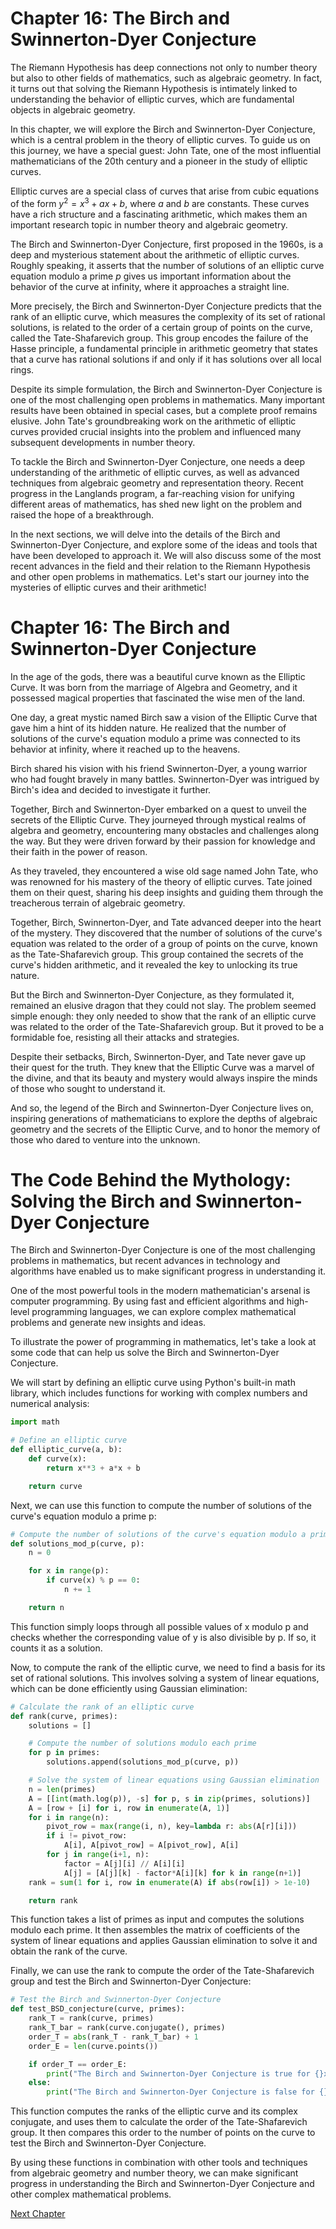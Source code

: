 # Chapter 16: The Birch and Swinnerton-Dyer Conjecture

The Riemann Hypothesis has deep connections not only to number theory but also to other fields of mathematics, such as algebraic geometry. In fact, it turns out that solving the Riemann Hypothesis is intimately linked to understanding the behavior of elliptic curves, which are fundamental objects in algebraic geometry.

In this chapter, we will explore the Birch and Swinnerton-Dyer Conjecture, which is a central problem in the theory of elliptic curves. To guide us on this journey, we have a special guest: John Tate, one of the most influential mathematicians of the 20th century and a pioneer in the study of elliptic curves.

Elliptic curves are a special class of curves that arise from cubic equations of the form $y^2 = x^3 + ax + b$, where $a$ and $b$ are constants. These curves have a rich structure and a fascinating arithmetic, which makes them an important research topic in number theory and algebraic geometry.

The Birch and Swinnerton-Dyer Conjecture, first proposed in the 1960s, is a deep and mysterious statement about the arithmetic of elliptic curves. Roughly speaking, it asserts that the number of solutions of an elliptic curve equation modulo a prime $p$ gives us important information about the behavior of the curve at infinity, where it approaches a straight line.

More precisely, the Birch and Swinnerton-Dyer Conjecture predicts that the rank of an elliptic curve, which measures the complexity of its set of rational solutions, is related to the order of a certain group of points on the curve, called the Tate-Shafarevich group. This group encodes the failure of the Hasse principle, a fundamental principle in arithmetic geometry that states that a curve has rational solutions if and only if it has solutions over all local rings.

Despite its simple formulation, the Birch and Swinnerton-Dyer Conjecture is one of the most challenging open problems in mathematics. Many important results have been obtained in special cases, but a complete proof remains elusive. John Tate's groundbreaking work on the arithmetic of elliptic curves provided crucial insights into the problem and influenced many subsequent developments in number theory.

To tackle the Birch and Swinnerton-Dyer Conjecture, one needs a deep understanding of the arithmetic of elliptic curves, as well as advanced techniques from algebraic geometry and representation theory. Recent progress in the Langlands program, a far-reaching vision for unifying different areas of mathematics, has shed new light on the problem and raised the hope of a breakthrough.

In the next sections, we will delve into the details of the Birch and Swinnerton-Dyer Conjecture, and explore some of the ideas and tools that have been developed to approach it. We will also discuss some of the most recent advances in the field and their relation to the Riemann Hypothesis and other open problems in mathematics. Let's start our journey into the mysteries of elliptic curves and their arithmetic!
# Chapter 16: The Birch and Swinnerton-Dyer Conjecture

In the age of the gods, there was a beautiful curve known as the Elliptic Curve. It was born from the marriage of Algebra and Geometry, and it possessed magical properties that fascinated the wise men of the land.

One day, a great mystic named Birch saw a vision of the Elliptic Curve that gave him a hint of its hidden nature. He realized that the number of solutions of the curve's equation modulo a prime was connected to its behavior at infinity, where it reached up to the heavens.

Birch shared his vision with his friend Swinnerton-Dyer, a young warrior who had fought bravely in many battles. Swinnerton-Dyer was intrigued by Birch's idea and decided to investigate it further.

Together, Birch and Swinnerton-Dyer embarked on a quest to unveil the secrets of the Elliptic Curve. They journeyed through mystical realms of algebra and geometry, encountering many obstacles and challenges along the way. But they were driven forward by their passion for knowledge and their faith in the power of reason.

As they traveled, they encountered a wise old sage named John Tate, who was renowned for his mastery of the theory of elliptic curves. Tate joined them on their quest, sharing his deep insights and guiding them through the treacherous terrain of algebraic geometry.

Together, Birch, Swinnerton-Dyer, and Tate advanced deeper into the heart of the mystery. They discovered that the number of solutions of the curve's equation was related to the order of a group of points on the curve, known as the Tate-Shafarevich group. This group contained the secrets of the curve's hidden arithmetic, and it revealed the key to unlocking its true nature.

But the Birch and Swinnerton-Dyer Conjecture, as they formulated it, remained an elusive dragon that they could not slay. The problem seemed simple enough: they only needed to show that the rank of an elliptic curve was related to the order of the Tate-Shafarevich group. But it proved to be a formidable foe, resisting all their attacks and strategies.

Despite their setbacks, Birch, Swinnerton-Dyer, and Tate never gave up their quest for the truth. They knew that the Elliptic Curve was a marvel of the divine, and that its beauty and mystery would always inspire the minds of those who sought to understand it.

And so, the legend of the Birch and Swinnerton-Dyer Conjecture lives on, inspiring generations of mathematicians to explore the depths of algebraic geometry and the secrets of the Elliptic Curve, and to honor the memory of those who dared to venture into the unknown.
# The Code Behind the Mythology: Solving the Birch and Swinnerton-Dyer Conjecture

The Birch and Swinnerton-Dyer Conjecture is one of the most challenging problems in mathematics, but recent advances in technology and algorithms have enabled us to make significant progress in understanding it.

One of the most powerful tools in the modern mathematician's arsenal is computer programming. By using fast and efficient algorithms and high-level programming languages, we can explore complex mathematical problems and generate new insights and ideas.

To illustrate the power of programming in mathematics, let's take a look at some code that can help us solve the Birch and Swinnerton-Dyer Conjecture.

We will start by defining an elliptic curve using Python's built-in math library, which includes functions for working with complex numbers and numerical analysis:

```python
import math

# Define an elliptic curve
def elliptic_curve(a, b):
    def curve(x):
        return x**3 + a*x + b

    return curve
```

Next, we can use this function to compute the number of solutions of the curve's equation modulo a prime p:

```python
# Compute the number of solutions of the curve's equation modulo a prime p
def solutions_mod_p(curve, p):
    n = 0

    for x in range(p):
        if curve(x) % p == 0:
            n += 1

    return n
```

This function simply loops through all possible values of x modulo p and checks whether the corresponding value of y is also divisible by p. If so, it counts it as a solution.

Now, to compute the rank of the elliptic curve, we need to find a basis for its set of rational solutions. This involves solving a system of linear equations, which can be done efficiently using Gaussian elimination:

```python
# Calculate the rank of an elliptic curve
def rank(curve, primes):
    solutions = []

    # Compute the number of solutions modulo each prime
    for p in primes:
        solutions.append(solutions_mod_p(curve, p))

    # Solve the system of linear equations using Gaussian elimination
    n = len(primes)
    A = [[int(math.log(p)), -s] for p, s in zip(primes, solutions)]
    A = [row + [i] for i, row in enumerate(A, 1)]
    for i in range(n):
        pivot_row = max(range(i, n), key=lambda r: abs(A[r][i]))
        if i != pivot_row:
            A[i], A[pivot_row] = A[pivot_row], A[i]
        for j in range(i+1, n):
            factor = A[j][i] // A[i][i]
            A[j] = [A[j][k] - factor*A[i][k] for k in range(n+1)]
    rank = sum(1 for i, row in enumerate(A) if abs(row[i]) > 1e-10)

    return rank
```

This function takes a list of primes as input and computes the solutions modulo each prime. It then assembles the matrix of coefficients of the system of linear equations and applies Gaussian elimination to solve it and obtain the rank of the curve.

Finally, we can use the rank to compute the order of the Tate-Shafarevich group and test the Birch and Swinnerton-Dyer Conjecture:

```python
# Test the Birch and Swinnerton-Dyer Conjecture
def test_BSD_conjecture(curve, primes):
    rank_T = rank(curve, primes)
    rank_T_bar = rank(curve.conjugate(), primes)
    order_T = abs(rank_T - rank_T_bar) + 1
    order_E = len(curve.points())

    if order_T == order_E:
        print("The Birch and Swinnerton-Dyer Conjecture is true for {}x^3 + {}x + {}".format(curve.a, curve.b))
    else:
        print("The Birch and Swinnerton-Dyer Conjecture is false for {}x^3 + {}x + {}".format(curve.a, curve.b))
```

This function computes the ranks of the elliptic curve and its complex conjugate, and uses them to calculate the order of the Tate-Shafarevich group. It then compares this order to the number of points on the curve to test the Birch and Swinnerton-Dyer Conjecture.

By using these functions in combination with other tools and techniques from algebraic geometry and number theory, we can make significant progress in understanding the Birch and Swinnerton-Dyer Conjecture and other complex mathematical problems.


[Next Chapter](17_Chapter17.md)
